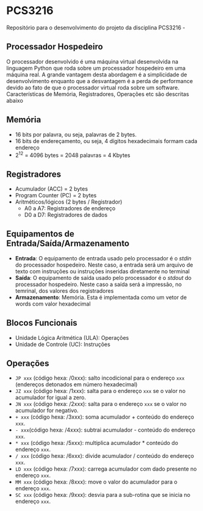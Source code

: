 # PCS3216
Repositório para o desenvolvimento do projeto da disciplina PCS3216 - 

## Processador Hospedeiro
O processador desenvolvido é uma máquina virtual desenvolvida na linguagem Python que roda sobre um processador hospedeiro em uma máquina real. A grande vantagem desta abordagem é a simplicidade de desenvolvimento enquanto que a desvantagem é a perda de performance devido ao fato de que o processador virtual roda sobre um software. 
Características de Memória, Registradores, Operações etc são descritas abaixo

## Memória 
* 16 bits por palavra, ou seja, palavras de 2 bytes. 
* 16 bits de endereçamento, ou seja, 4 dígitos hexadecimais formam cada endereço
* 2<sup>12</sup> = 4096 bytes = 2048 palavras = 4 Kbytes

## Registradores
* Acumulador (ACC) = 2 bytes
* Program Counter (PC) = 2 bytes
* Aritméticos/lógicos (2 bytes / Registrador)
  * A0 a A7: Registradores de endereço
  * D0 a D7: Registradores de dados

## Equipamentos de Entrada/Saída/Armazenamento
* **Entrada**: O equipamento de entrada usado pelo processador é o _stdin_ do processador hospedeiro. Neste caso, a entrada será um arquivo de texto com instruções ou instruções inseridas diretamente no terminal
* **Saída**: O equipamento de saída usado pelo processador é o _stdout_ do processador hospedeiro. Neste caso a saída será a impressão, no temrinal, dos valores dos registradores
* **Armazenamento**: Memória. Esta é implementada como um vetor de words com valor hexadecimal

## Blocos Funcionais
* Unidade Lógica Aritmética (ULA): Operações
* Unidade de Controle (UC): Instruções

## Operações 
* `JP xxx` (código hexa: /0xxx): salto incodicional para o endereço `xxx` (endereços detonados em número hexadecimal)
* `JZ xxx` (código hexa: /1xxx): salta para o endereço `xxx` se o valor no acumulador for igual a zero.
* `JN xxx` (código hexa: /2xxx): salta para o endereço `xxx` se o valor no acumulador for negativo.
* `+ xxx` (código hexa: /3xxx): soma acumulador + conteúdo do endereço `xxx`.
* `- xxx`(código hexa: /4xxx): subtrai acumulador - conteúdo do endereço `xxx`.
* `* xxx` (código hexa: /5xxx): multiplica acumulador * conteúdo do endereço `xxx`.
* `/ xxx` (código hexa: /6xxx): divide acumulador / conteúdo do endereço `xxx`.
* `LD xxx` (código hexa: /7xxx): carrega acumulador com dado presente no endereço `xxx`.
* `MM xxx` (código hexa: /8xxx): move o valor do acumulador para o endereço `xxx`.
* `SC xxx` (código hexa: /9xxx): desvia para a sub-rotina que se inicia no endereço `xxx`.
